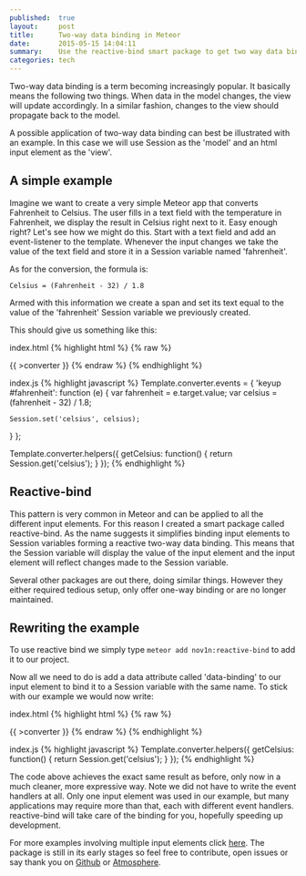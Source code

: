 ```yaml
---
published:  true
layout:     post
title:      Two-way data binding in Meteor
date:       2015-05-15 14:04:11
summary:    Use the reactive-bind smart package to get two way data binding in Meteor.
categories: tech
---
```


Two-way data binding is a term becoming increasingly popular. It basically means the following two things. When data in the model changes, the view will update accordingly. In a similar fashion, changes to the view should propagate back to the model.

A possible application of two-way data binding can best be illustrated with an example. In this case we will use Session as the 'model' and an html input element as the 'view'.

## A simple example

Imagine we want to create a very simple Meteor app that converts Fahrenheit to Celsius. The user fills in a text field with the temperature in Fahrenheit, 
we display the result in Celsius right next to it. Easy enough right?
Let's see how we might do this. Start with a text field and add an event-listener to the template. Whenever the input changes 
we take the value of the text field and store it in a Session variable named 'fahrenheit'.

As for the conversion, the formula is:  

`Celsius = (Fahrenheit - 32) / 1.8` 

Armed with this information we create a span and set its text equal to the value of the 'fahrenheit' Session variable we previously created.

This should give us something like this:

index.html
{% highlight html %}
{% raw %}
<body>
  {{ >converter }}
</body>

<template name='converter'>
  <input id='fahrenheit' type='text'>
  <span id='celsius'>{{ getCelsius }}</span>
</template>
{% endraw %}
{% endhighlight %}

index.js
{% highlight javascript %}
Template.converter.events = {
  'keyup #fahrenheit': function (e) {
    var fahrenheit = e.target.value;
    var celsius = (fahrenheit - 32) / 1.8;
    
    Session.set('celsius', celsius);
  }
};

Template.converter.helpers({
  getCelsius: function() {
    return Session.get('celsius');
  }
});
{% endhighlight %}

## Reactive-bind

This pattern is very common in Meteor and can be applied to all the different input elements. For this reason I created a smart package called reactive-bind. As the name suggests it simplifies binding input elements to Session variables forming a reactive two-way data binding. This means that the Session variable will display the value of the input element and the input element will reflect changes made to the Session variable.

Several other packages are out there, doing similar things. However they either required tedious setup, only offer one-way binding or are no longer maintained.

## Rewriting the example
To use reactive bind we simply type
`meteor add nov1n:reactive-bind`
to add it to our project.

Now all we need to do is add a data attribute called 'data-binding' to our input element to bind it to a Session variable with the same name. To stick with our example we would now write:

index.html
{% highlight html %}
{% raw %}
<body>
  {{ >converter }}
</body>

<template name='converter'>
  <input data-binding='fahrenheit' type='text'>
  <span>{{ getCelsius }}</span>
</template>
{% endraw %}
{% endhighlight %}

index.js
{% highlight javascript %}
Template.converter.helpers({
  getCelsius: function() {
    return Session.get('celsius');
  }
});
{% endhighlight %}

The code above achieves the exact same result as before, only now in a much cleaner, more expressive way. Note we did not have to write the event handlers at all. Only one input element was used in our example, but many applications may require more than that, each with different event handlers. reactive-bind will take care of the binding for you, hopefully speeding up development.

For more examples involving multiple input elements click [here](http://reactive-bind-demo.meteor.com/).
The package is still in its early stages so feel free to contribute, open issues or say thank you on [Github](https://github.com/nov1n/reactive-bind/) or [Atmosphere](https://atmospherejs.com/nov1n/reactive-bind).



